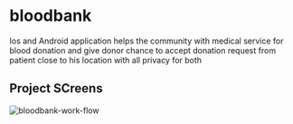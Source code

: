 # bloodbank

Ios and Android application helps the community with medical service for blood donation and give donor chance to accept donation request from patient close to his location with all privacy for both
## Project SCreens

![bloodbank-work-flow](https://user-images.githubusercontent.com/50350016/100032810-7bb16380-2e01-11eb-9a53-ea5b741a4196.jpg)
